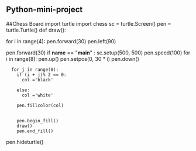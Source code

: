 ## Python-mini-project
##Chess Board
import turtle
import chess
sc = turtle.Screen()
pen = turtle.Turtle()
def draw():

  for i in range(4):
    pen.forward(30)
    pen.left(90)

  pen.forward(30)
if __name__ == "__main__" :
    sc.setup(500, 500)
    pen.speed(100)
    for i in range(8):
      pen.up()
      pen.setpos(0, 30 * i)
      pen.down()

      for j in range(8):
        if (i + j)% 2 == 0:
          col ='black'

        else:
          col ='white'

        pen.fillcolor(col)


        pen.begin_fill()
        draw()
        pen.end_fill()
pen.hideturtle()
